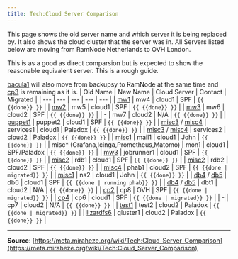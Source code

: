 ```yaml
---
title: Tech:Cloud Server Comparison
---
```


This page shows the old server name and which server it is being replaced by. It also shows the cloud cluster that the server was in. All Servers listed below are moving from RamNode Netherlands to OVH London.

This is as a good as direct comparsion but is expected to show the reasonable equivalent server. This is a rough guide.

[bacula1](https://meta.miraheze.org/wiki/Tech:bacula1) will also move from backupsy to RamNode at the same time and [cp3](https://meta.miraheze.org/wiki/Tech:cp3) is remaining as it is.
| Old Name | New Name | Cloud Server | Contact | Migrated |
| --- | --- | --- | --- | --- |
| [mw1](https://meta.miraheze.org/wiki/Tech:mw1) | mw4 | cloud1 | SPF | `{{ {{done}} }}` |
| [mw2](https://meta.miraheze.org/wiki/Tech:mw2) | mw5 | cloud1 | SPF | `{{ {{done}} }}` |
| [mw3](https://meta.miraheze.org/wiki/Tech:mw3) | mw6 | cloud2 | SPF | `{{ {{done}} }}` |
| - | mw7 | cloud2 | N/A | `{{ {{done}} }}` |
| [puppet1](https://meta.miraheze.org/wiki/Tech:puppet1) | puppet2 | cloud1 | SPF | `{{ {{done}} }}` |
| [misc3](https://meta.miraheze.org/wiki/Tech:misc3) / [misc4](https://meta.miraheze.org/wiki/Tech:misc4) | services1 | cloud1 | Paladox | `{{ {{done}} }}` |
| [misc3](https://meta.miraheze.org/wiki/Tech:misc3) / [misc4](https://meta.miraheze.org/wiki/Tech:misc4) | services2 | cloud2 | Paladox | `{{ {{done}} }}` |
| [misc1](https://meta.miraheze.org/wiki/Tech:misc1) | mail1 | cloud1 | John | `{{ {{done}} }}` |
| misc* (Grafana,Icinga,Prometheus,Matomo) | mon1 | cloud1 | SPF/Paladox | `{{ {{done}} }}` |
| [mw3](https://meta.miraheze.org/wiki/Tech:mw3) | jobrunner1 | cloud1 | SPF | `{{ {{done}} }}` |
| [misc2](https://meta.miraheze.org/wiki/Tech:misc2) | rdb1 | cloud1 | SPF | `{{ {{done}} }}` |
| [misc2](https://meta.miraheze.org/wiki/Tech:misc2) | rdb2 | cloud2 | SPF | `{{ {{done}} }}` |
| [misc4](https://meta.miraheze.org/wiki/Tech:misc4) | phab1 | cloud2 | SPF | `{{ {{done | migrated}} }}` |
| [misc1](https://meta.miraheze.org/wiki/Tech:misc1) | ns2 | cloud1 | John | `{{ {{done}} }}` |
| [db4](https://meta.miraheze.org/wiki/Tech:db4) / [db5](https://meta.miraheze.org/wiki/Tech:db5) | db6 | cloud1 | SPF | `{{ {{done | running phab}} }}` |
| [db4](https://meta.miraheze.org/wiki/Tech:db4) / [db5](https://meta.miraheze.org/wiki/Tech:db5) | dbt1 | cloud2 | N/A | `{{ {{done}} }}` |
| [cp2](https://meta.miraheze.org/wiki/Tech:cp2) | cp8 | OVH | SPF | `{{ {{done | migrated}} }}` |
| [cp4](https://meta.miraheze.org/wiki/Tech:cp4) | cp6 | cloud1 | SPF | `{{ {{done | migrated}} }}` |
| - | cp7 | cloud2 | N/A | `{{ {{done}} }}` |
| [test1](https://meta.miraheze.org/wiki/Tech:test1) | test2 | cloud2 | Paladox | `{{ {{done | migrated}} }}` |
| [lizardfs6](https://meta.miraheze.org/wiki/Tech:lizardfs6) | gluster1 | cloud2 | Paladox | `{{ {{done}} }}` |

----
**Source**: [https://meta.miraheze.org/wiki/Tech:Cloud_Server_Comparison](https://meta.miraheze.org/wiki/Tech:Cloud_Server_Comparison)